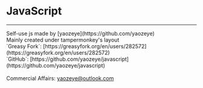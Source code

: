 # JavaScript
<hr />
Self-use js made by [yaozeye](https://github.com/yaozeye)
<br />
Mainly created under tampermonkey's layout
<br />
`Greasy Fork`: [https://greasyfork.org/en/users/282572](https://greasyfork.org/en/users/282572)
<br />
`GitHub`: [https://github.com/yaozeye/javascript](https://github.com/yaozeye/javascript)
<br/><br/>
Commercial Affairs: <a href="mailto:yaozeye@outlook.com" target="_blank">yaozeye@outlook.com</a>
